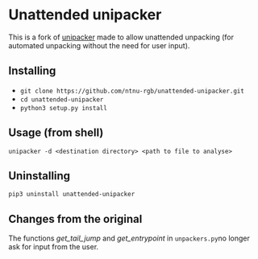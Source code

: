 # Unattended unipacker #

This is a fork of [unipacker](https://github.com/unipacker/unipacker) made to allow unattended unpacking (for automated unpacking without the need for user input).

## Installing ##
* ``git clone https://github.com/ntnu-rgb/unattended-unipacker.git``
* ``cd unattended-unipacker``
* ``python3 setup.py install``

## Usage (from shell) ##
``unipacker -d <destination directory> <path to file to analyse>``

## Uninstalling ##
``pip3 uninstall unattended-unipacker``

## Changes from the original ##
The functions _get_tail_jump_ and _get_entrypoint_ in ``unpackers.py``no longer ask for input from the user.

